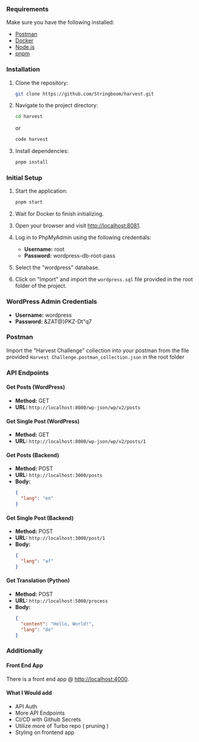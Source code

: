 ### Requirements

Make sure you have the following installed:

- [Postman](https://www.postman.com/)
- [Docker](https://www.docker.com/)
- [Node.js](https://nodejs.org/en)
- [pnpm](https://pnpm.io/)

### Installation

1. Clone the repository:

   ```sh
   git clone https://github.com/Stringboom/harvest.git
   ```

2. Navigate to the project directory:

   ```sh
   cd harvest
   ```

   or

   ```sh
   code harvest
   ```

3. Install dependencies:
   ```sh
   pnpm install
   ```

### Initial Setup

1. Start the application:

   ```sh
   pnpm start
   ```

2. Wait for Docker to finish initializing.

3. Open your browser and visit [http://localhost:8081](http://localhost:8081).

4. Log in to PhpMyAdmin using the following credentials:

   - **Username:** root
   - **Password:** wordpress-db-root-pass

5. Select the "wordpress" database.

6. Click on "Import" and import the `wordpress.sql` file provided in the root folder of the project.

### WordPress Admin Credentials

- **Username:** wordpress
- **Password:** &ZAT@}PKZ-Dt"q7

### Postman

Import the "Harvest Challenge" collection into your postman from the file provided `Harvest Challenge.postman_collection.json` in the root folder

### API Endpoints

#### Get Posts (WordPress)

- **Method:** GET
- **URL:** `http://localhost:8080/wp-json/wp/v2/posts`

#### Get Single Post (WordPress)

- **Method:** GET
- **URL:** `http://localhost:8080/wp-json/wp/v2/posts/1`

#### Get Posts (Backend)

- **Method:** POST
- **URL:** `http://localhost:3000/posts`
- **Body:**
  ```json
  {
    "lang": "en"
  }
  ```

#### Get Single Post (Backend)

- **Method:** POST
- **URL:** `http://localhost:3000/post/1`
- **Body:**
  ```json
  {
    "lang": "af"
  }
  ```

#### Get Translation (Python)

- **Method:** POST
- **URL:** `http://localhost:5000/process`
- **Body:**
  ```json
  {
    "content": "Hello, World!",
    "lang": "de"
  }
  ```

### Additionally

#### Front End App

There is a front end app @ [http://localhost:4000](http://localhost:4000).

#### What I Would add

- API Auth
- More API Endpoints
- CI/CD with Github Secrets
- Utilize more of Turbo repo ( pruning )
- Styling on frontend app
